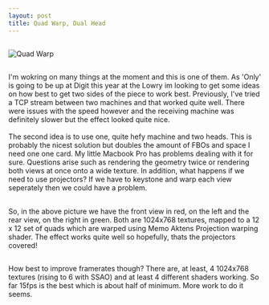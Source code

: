 ```yaml
--- 
layout: post
title: Quad Warp, Dual Head
---
```

##
![Quad Warp](http://2.bp.blogspot.com/-XEBSmLA0nLI/TbL-KdnM_FI/AAAAAAAAAy0/CCBZWSEhGxM/s320/quad.png)

##
I'm wokring on many things at the moment and this is one of them. As 'Only' is going to be up at Digit this year at the Lowry im looking to get some ideas on how best to get two sides of the piece to work best. Previously, I've tried a TCP stream between two machines and that worked quite well. There were issues with the speed however and the receiving machine was definitely slower but the effect looked quite nice.<br /><br />The second idea is to use one, quite hefy machine and two heads. This is probably the nicest solution but doubles the amount of FBOs and space I need one one card. My little Macbook Pro has problems dealing with it for sure. Questions arise such as rendering the geometry twice or rendering both views at once onto a wide texture. In addition, what happens if we need to use projectors? If we have to keystone and warp each view seperately then we could have a problem.

##
So, in the above picture we have the front view in red, on the left and the rear view, on the right in green. Both are 1024x768 textures, mapped to a 12 x 12 set of quads which are warped using Memo Aktens Projection warping shader. The effect works quite well so hopefully, thats the projectors covered!

##
How best to improve framerates though? There are, at least, 4 1024x768 textures (rising to 6 with SSAO) and at least 4 different shaders working. So far 15fps is the best which is about half of minimum. More work to do it seems.
